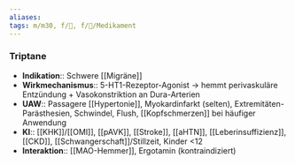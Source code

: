 ```yaml
---
aliases: 
tags: m/m30, f/🧠, f/💊/Medikament
---
```

### Triptane
- **Indikation**:: Schwere [[Migräne]]
- **Wirkmechanismus**:: 5-HT1-Rezeptor-Agonist → hemmt perivaskuläre Entzündung + Vasokonstriktion an Dura-Arterien
- **UAW**:: Passagere [[Hypertonie]], Myokardinfarkt (selten), Extremitäten-Parästhesien, Schwindel, Flush, [[Kopfschmerzen]] bei häufiger Anwendung
- **KI**:: [[KHK]]/[[OMI]], [[pAVK]], [[Stroke]], [[aHTN]], [[Leberinsuffizienz]], [[CKD]], [[Schwangerschaft]]/Stillzeit, Kinder <12
- **Interaktion**:: [[MAO-Hemmer]], Ergotamin (kontraindiziert)
